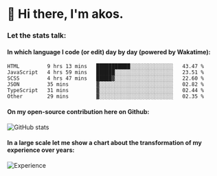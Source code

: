 # 👋 Hi there, I'm akos. 


### Let the stats talk:


#### In which language I code (or edit) day by day (powered by Wakatime): 

<!--START_SECTION:waka-->

```text
HTML         9 hrs 13 mins   ███████████░░░░░░░░░░░░░░   43.47 %
JavaScript   4 hrs 59 mins   ██████░░░░░░░░░░░░░░░░░░░   23.51 %
SCSS         4 hrs 47 mins   █████▓░░░░░░░░░░░░░░░░░░░   22.60 %
JSON         35 mins         ▓░░░░░░░░░░░░░░░░░░░░░░░░   02.82 %
TypeScript   31 mins         ▓░░░░░░░░░░░░░░░░░░░░░░░░   02.44 %
Other        29 mins         ▓░░░░░░░░░░░░░░░░░░░░░░░░   02.35 %
```

<!--END_SECTION:waka-->

#### On my open-source contribution here on Github:
 
![GitHub stats](https://github-readme-stats.vercel.app/api?username=akosbalasko)

#### In a large scale let me show a chart about the transformation of my experience over years:   

![Experience](https://cr-skills-chart-widget.azurewebsites.net/api/api?username=akosbalasko)
